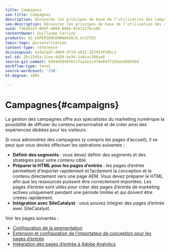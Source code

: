 ```yaml
---
title: Campagnes
seo-title: Campagnes
description: Découvrez les principes de base de l’utilisation des campagnes AEM.
seo-description: Découvrez les principes de base de l’utilisation des campagnes AEM.
uuid: f4be814f-8b0f-4089-88bb-0141227bce02
contentOwner: Guillaume Carlino
products: SG_EXPERIENCEMANAGER/6.4/SITES
topic-tags: personalization
content-type: reference
discoiquuid: 4a3a2ad7-40b0-4f19-a012-167453f58bc2
exl-id: 2bc23d5a-11ee-4d29-be3d-1a8cac306aa6
source-git-commit: bd94d3949f0117aa3e1c9f0e84f7293a5d6b03b4
workflow-type: tm+mt
source-wordcount: '150'
ht-degree: 100%

---
```


# Campagnes{#campaigns}

La gestion des campagnes offre aux spécialistes du marketing numérique la possibilité de diffuser du contenu personnalisé et de créer ainsi des expériences dédiées pour les visiteurs.

Si vous administrez des campagnes (y compris les pages d’accueil), il se peut que vous deviez effectuer les opérations suivantes :

* **Définir des segments** : vous devez définir des segments et des stratégies pour votre contenu ciblé.
* **Préparer le HTML pour les pages d’entrée** : les pages d’entrée permettent d’importer rapidement et facilement la conception et le contenu directement vers une page AEM. Vous devez préparer le HTML afin que les ressources puissent être correctement importées. Les pages d’entrée sont utiles pour créer des pages d’entrée de marketing actives uniquement pendant une période limitée et qui doivent être créées rapidement.
* **Intégration avec SiteCatalyst** : vous pouvez intégrer des pages d’entrée avec SiteCatalyst.

Voir les pages suivantes :

* [Configuration de la segmentation](/help/sites-administering/campaign-segmentation.md)
* [Extension et configuration de l’importateur de conception pour les pages d’entrée](/help/sites-administering/extending-the-design-importer-for-landingpages.md)
* [Intégration des pages d’entrée à Adobe Analytics](/help/sites-administering/integrating-landing-pages-with-adobe-analytics.md)
